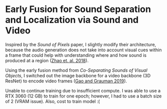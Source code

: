 # Early Fusion for Sound Separation and Localization via Sound and Video 
Inspired by the _Sound of Pixels_ paper, I slightly modify their architecture, because the audio generation does not take into account visual cues within a frame that could help with understanding where and how sound is produced at a region ([Zhao et. al. 2018](https://arxiv.org/abs/1804.03160)).

Using the early fusion method from _Co-Separating Sounds of Visual Objects_, I switched out the image backbone for a video backbone (3D ResNet) to encode video frames ([Gao and Grauman 2019](https://vision.cs.utexas.edu/projects/coseparation/)).

Unable to continue training due to insufficient compute. I was able to use a RTX 3060 (12 GB) to train for one epoch; however, I had to use a batch size of 2 (VRAM issue). Also, cost to train model :( 
